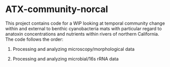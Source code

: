 # ATX-community-norcal

This project contains code for a WIP looking at temporal community change within and external to benthic cyanobacteria mats with particular regard to anatoxin concentrations and nutrients within rivers of northern California. The code follows the order:

1.  Processing and analyzing microscopy/morphological data

2.  Processing and analyzing microbial/16s rRNA data
